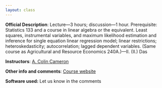 ```yaml
---
layout: class
---
```


**Official Description**: Lecture—3 hours; discussion—1 hour. Prerequisite: Statistics 133 and a course in linear algebra or the equivalent. Least squares, instrumental variables, and maximum likelihood estimation and inference for single equation linear regression model; linear restrictions; heteroskedasticity; autocorrelation; lagged dependent variables. (Same course as Agricultural and Resource Economics 240A.)—II. (II.) Das
 
**Instructors**: [A. Colin Cameron](http://old.econ.ucdavis.edu/faculty/cameron/)

**Other info and comments**: [Course website](http://old.econ.ucdavis.edu/faculty/cameron/e240a/e240a.html)

**Software used:** Let us know in the comments
